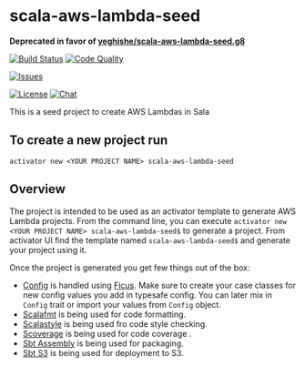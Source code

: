 scala-aws-lambda-seed
=========================

**Deprecated in favor of [yeghishe/scala-aws-lambda-seed.g8](https://github.com/yeghishe/scala-aws-lambda-seed.g8)**

[![Build Status][build-status-badge]][build-status-url]
[![Code Quality][code-quality-badge]][code-quality-url]

[![Issues][issues-badge]][issues-url]

[![License][license-badge]][license-url]
[![Chat][chat-badge]][chat-url]

This is a seed project to create AWS Lambdas in Sala

## To create a new project run

```
activator new <YOUR PROJECT NAME> scala-aws-lambda-seed
```

## Overview
The project is intended to be used as an activator template to generate AWS Lambda projects.
From the command line, you can execute `activator new <YOUR PROJECT NAME> scala-aws-lambda-seed$` to generate a project. From activator UI find the template named `scala-aws-lambda-seed$` and generate your project using it.

Once the project is generated you get few things out of the box:
* [Config](https://github.com/yeghishe/minimal-scala-akka-http-seed/blob/master/src/main/scala/io/github/yeghishe/Config.scala) is handled using [Ficus](https://github.com/ceedubs/ficus). Make sure to create your case classes for new config values you add in typesafe config. You can later mix in `Config` trait or import your values from `Config` object.
* [Scalafmt](https://github.com/olafurpg/scalafmt) is being used for code formatting.
* [Scalastyle](http://www.scalastyle.org/) is being used fro code style checking.
* [Scoverage](https://github.com/scoverage/sbt-scoverage) is being used for code coverage .
* [Sbt Assembly](https://github.com/sbt/sbt-assembly) is being used for packaging.
* [Sbt S3](https://github.com/sbt/sbt-s3) is being used for deployment to S3.


[build-status-badge]: https://img.shields.io/travis/yeghishe/scala-aws-lambda-seed.svg?style=flat-square
[build-status-url]: https://travis-ci.org/yeghishe/scala-aws-lambda-seed
[code-quality-badge]: https://img.shields.io/codacy/07a7abfa2f134206a9e864a58d7759e2.svg?style=flat-square
[code-quality-url]: https://www.codacy.com/app/ypiruzyan/scala-aws-lambda-seed
[issues-badge]: https://img.shields.io/github/issues/yeghishe/scala-aws-lambda-seed.svg?style=flat-square
[issues-url]: https://github.com/yeghishe/scala-aws-lambda-seed/issues
[license-badge]: https://img.shields.io/badge/License-Apache%202-blue.svg?style=flat-square
[license-url]: LICENSE
[chat-badge]: https://img.shields.io/badge/gitter-join%20chat-brightgreen.svg?style=flat-square
[chat-url]: https://gitter.im/yeghishe/scala-aws-lambda-seed
